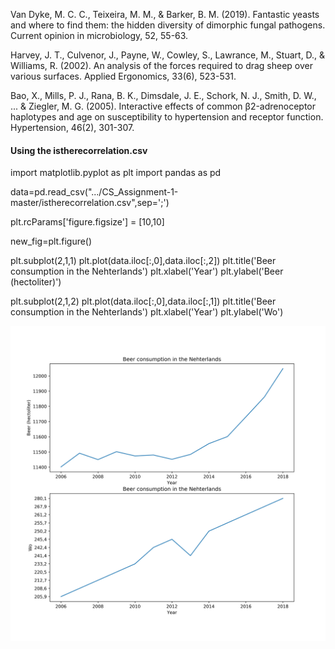 Van Dyke, M. C. C., Teixeira, M. M., & Barker, B. M. (2019). 
Fantastic yeasts and where to find them: the hidden diversity of dimorphic fungal pathogens. 
Current opinion in microbiology, 52, 55-63.


Harvey, J. T., Culvenor, J., Payne, W., Cowley, S., Lawrance, M., Stuart, D., & Williams, R. (2002). 
An analysis of the forces required to drag sheep over various surfaces. 
Applied Ergonomics, 33(6), 523-531.




Bao, X., Mills, P. J., Rana, B. K., Dimsdale, J. E., Schork, N. J., Smith, D. W., ... & Ziegler, M. G. (2005). 
Interactive effects of common β2-adrenoceptor haplotypes and age on susceptibility to hypertension and receptor function. 
 Hypertension, 46(2), 301-307.



#### Using the istherecorrelation.csv 

import matplotlib.pyplot as plt
import pandas as pd


data=pd.read_csv(".../CS_Assignment-1-master/istherecorrelation.csv",sep=';')

plt.rcParams['figure.figsize'] = [10,10]

new_fig=plt.figure()


plt.subplot(2,1,1)
plt.plot(data.iloc[:,0],data.iloc[:,2])
plt.title('Beer consumption in the Nehterlands')
plt.xlabel('Year')
plt.ylabel('Beer (hectoliter)')


plt.subplot(2,1,2)
plt.plot(data.iloc[:,0],data.iloc[:,1])
plt.title('Beer consumption in the Nehterlands')
plt.xlabel('Year')
plt.ylabel('Wo')


![](https://github.com/LouisWW/CS_Assignment-1/blob/master/Beer_consumption_NL.png)






